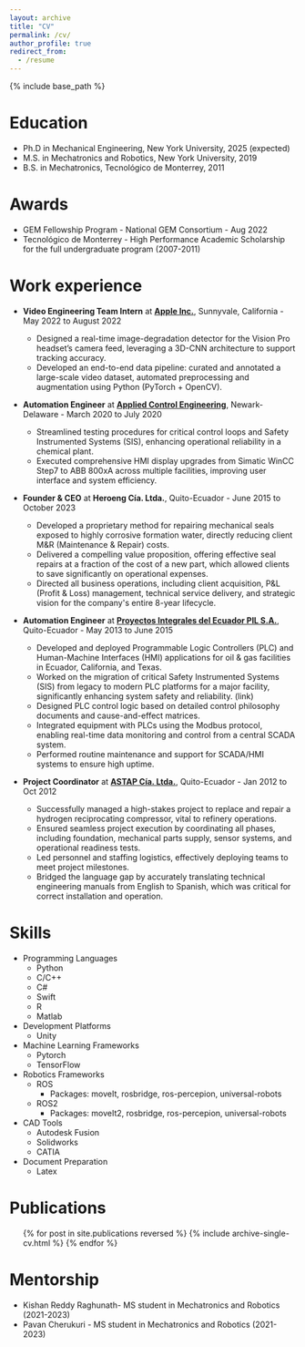 ```yaml
---
layout: archive
title: "CV"
permalink: /cv/
author_profile: true
redirect_from:
  - /resume
---
```


{% include base_path %}

Education
======
* Ph.D in Mechanical Engineering, New York University, 2025 (expected)
* M.S. in Mechatronics and Robotics, New York University, 2019
* B.S. in Mechatronics, Tecnológico de Monterrey, 2011

Awards
======
* GEM Fellowship Program - National GEM Consortium - Aug 2022
* Tecnológico de Monterrey - High Performance Academic Scholarship for the full undergraduate program (2007-2011)

Work experience
======
* <b>Video Engineering Team Intern</b> at [<b>Apple Inc.</b>](http://www.apple.com/), Sunnyvale, California - May 2022 to August 2022
  * Designed a real-time image-degradation detector for the Vision Pro headset’s camera feed, leveraging a 3D-CNN architecture to support tracking accuracy.
  * Developed an end-to-end data pipeline: curated and annotated a large-scale video dataset, automated preprocessing and augmentation using Python (PyTorch + OpenCV).


* <b>Automation Engineer</b> at [<b>Applied Control Engineering</b>](https://www.ace-net.com/), Newark-Delaware - March 2020 to July 2020
  * Streamlined testing procedures for critical control loops and Safety Instrumented Systems (SIS), enhancing operational reliability in a chemical plant.
  * Executed comprehensive HMI display upgrades from Simatic WinCC Step7 to ABB 800xA across multiple facilities, improving user interface and system efficiency.


* <b>Founder & CEO</b> at <b>Heroeng Cía. Ltda.</b>, Quito-Ecuador - June 2015 to October 2023
  * Developed a proprietary method for repairing mechanical seals exposed to highly corrosive formation water, directly reducing client M&R (Maintenance & Repair) costs.
  * Delivered a compelling value proposition, offering effective seal repairs at a fraction of the cost of a new part, which allowed clients to save significantly on operational expenses.
  * Directed all business operations, including client acquisition, P&L (Profit & Loss) management, technical service delivery, and strategic vision for the company's entire 8-year lifecycle.


* <b>Automation Engineer</b> at [<b>Proyectos Integrales del Ecuador PIL S.A.</b>](http://pilautomation.com/), Quito-Ecuador - May 2013 to June 2015
  * Developed and deployed Programmable Logic Controllers (PLC) and Human-Machine Interfaces (HMI) applications for oil & gas facilities in Ecuador, California, and Texas.
  * Worked on the migration of critical Safety Instrumented Systems (SIS) from legacy to modern PLC platforms for a major facility, significantly enhancing system safety and reliability. (link)
  * Designed PLC control logic based on detailed control philosophy documents and cause-and-effect matrices.
  * Integrated equipment with PLCs using the Modbus protocol, enabling real-time data monitoring and control from a central SCADA system.
  * Performed routine maintenance and support for SCADA/HMI systems to ensure high uptime.


* <b>Project Coordinator</b> at [<b>ASTAP Cía. Ltda.</b>](https://www.astap.com/), Quito-Ecuador - Jan 2012 to Oct 2012
  * Successfully managed a high-stakes project to replace and repair a hydrogen reciprocating compressor, vital to refinery operations.
  *	Ensured seamless project execution by coordinating all phases, including foundation, mechanical parts supply, sensor systems, and operational readiness tests.
  *	Led personnel and staffing logistics, effectively deploying teams to meet project milestones.
  *	Bridged the language gap by accurately translating technical engineering manuals from English to Spanish, which was critical for correct installation and operation.
  
  
  
Skills
======
* Programming Languages
  * Python
  * C/C++
  * C#
  * Swift
  * R
  * Matlab
* Development Platforms
  * Unity
* Machine Learning Frameworks
  * Pytorch
  * TensorFlow
* Robotics Frameworks
  * ROS
    * Packages: moveIt, rosbridge, ros-percepion, universal-robots
  * ROS2
    * Packages: moveIt2, rosbridge, ros-percepion, universal-robots
* CAD Tools
  * Autodesk Fusion
  * Solidworks
  * CATIA
* Document Preparation
  * Latex


Publications
======
  <ul>{% for post in site.publications reversed %}
    {% include archive-single-cv.html %}
  {% endfor %}</ul>
  
<!-- Talks
======
  <ul>{% for post in site.talks reversed %}
    {% include archive-single-talk-cv.html  %}
  {% endfor %}</ul> -->
  
<!-- Teaching
======
  <ul>{% for post in site.teaching reversed %}
    {% include archive-single-cv.html %}
  {% endfor %}</ul> -->
  
Mentorship
======
* Kishan Reddy Raghunath- MS student in Mechatronics and Robotics (2021-2023)
* Pavan Cherukuri - MS student in Mechatronics and Robotics (2021-2023)
